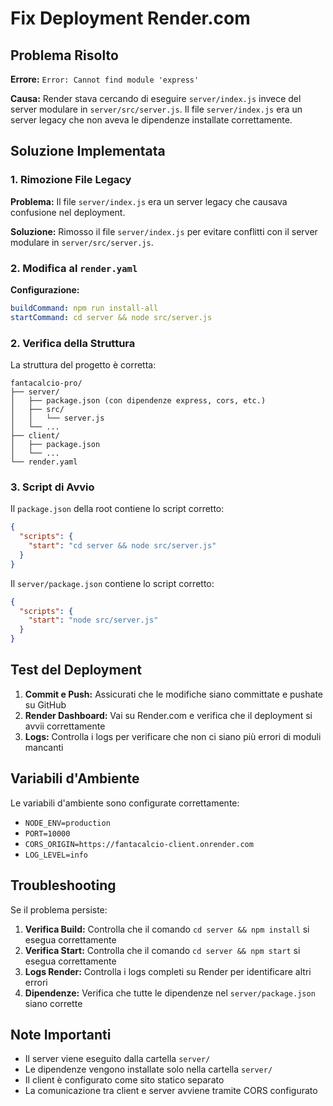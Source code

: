 # Fix Deployment Render.com

## Problema Risolto

**Errore:** `Error: Cannot find module 'express'`

**Causa:** Render stava cercando di eseguire `server/index.js` invece del server modulare in `server/src/server.js`. Il file `server/index.js` era un server legacy che non aveva le dipendenze installate correttamente.

## Soluzione Implementata

### 1. Rimozione File Legacy

**Problema:** Il file `server/index.js` era un server legacy che causava confusione nel deployment.

**Soluzione:** Rimosso il file `server/index.js` per evitare conflitti con il server modulare in `server/src/server.js`.

### 2. Modifica al `render.yaml`

**Configurazione:**
```yaml
buildCommand: npm run install-all
startCommand: cd server && node src/server.js
```

### 2. Verifica della Struttura

La struttura del progetto è corretta:
```
fantacalcio-pro/
├── server/
│   ├── package.json (con dipendenze express, cors, etc.)
│   ├── src/
│   │   └── server.js
│   └── ...
├── client/
│   ├── package.json
│   └── ...
└── render.yaml
```

### 3. Script di Avvio

Il `package.json` della root contiene lo script corretto:
```json
{
  "scripts": {
    "start": "cd server && node src/server.js"
  }
}
```

Il `server/package.json` contiene lo script corretto:
```json
{
  "scripts": {
    "start": "node src/server.js"
  }
}
```

## Test del Deployment

1. **Commit e Push:** Assicurati che le modifiche siano committate e pushate su GitHub
2. **Render Dashboard:** Vai su Render.com e verifica che il deployment si avvii correttamente
3. **Logs:** Controlla i logs per verificare che non ci siano più errori di moduli mancanti

## Variabili d'Ambiente

Le variabili d'ambiente sono configurate correttamente:
- `NODE_ENV=production`
- `PORT=10000`
- `CORS_ORIGIN=https://fantacalcio-client.onrender.com`
- `LOG_LEVEL=info`

## Troubleshooting

Se il problema persiste:

1. **Verifica Build:** Controlla che il comando `cd server && npm install` si esegua correttamente
2. **Verifica Start:** Controlla che il comando `cd server && npm start` si esegua correttamente
3. **Logs Render:** Controlla i logs completi su Render per identificare altri errori
4. **Dipendenze:** Verifica che tutte le dipendenze nel `server/package.json` siano corrette

## Note Importanti

- Il server viene eseguito dalla cartella `server/`
- Le dipendenze vengono installate solo nella cartella `server/`
- Il client è configurato come sito statico separato
- La comunicazione tra client e server avviene tramite CORS configurato
